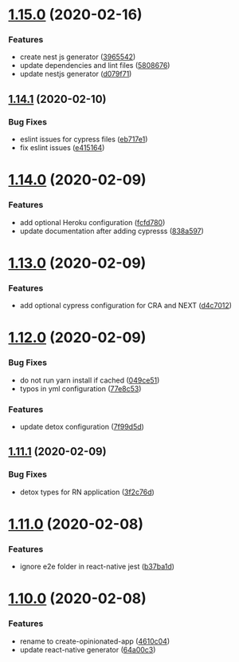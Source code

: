# [1.15.0](https://github.com/developer239/create-opinionated-app/compare/v1.14.1...v1.15.0) (2020-02-16)


### Features

* create nest js generator ([3965542](https://github.com/developer239/create-opinionated-app/commit/39655427678e946e1687b0065d59864a8211403e))
* update dependencies and lint files ([5808676](https://github.com/developer239/create-opinionated-app/commit/58086765177d9b39ee9df1ac68ffec7fb3ebc5ac))
* update nestjs generator ([d079f71](https://github.com/developer239/create-opinionated-app/commit/d079f71654090393b281d8102c4f091918fa5dab))

## [1.14.1](https://github.com/developer239/create-opinionated-app/compare/v1.14.0...v1.14.1) (2020-02-10)


### Bug Fixes

* eslint issues for cypress files ([eb717e1](https://github.com/developer239/create-opinionated-app/commit/eb717e156b6315d800249629f35abc2b0c59c5b1))
* fix eslint issues ([e415164](https://github.com/developer239/create-opinionated-app/commit/e415164602af3b737e857a11d2b3f5cc21203ade))

# [1.14.0](https://github.com/developer239/create-opinionated-app/compare/v1.13.0...v1.14.0) (2020-02-09)


### Features

* add optional Heroku configuration ([fcfd780](https://github.com/developer239/create-opinionated-app/commit/fcfd78099434d0f6765b16669b9e17a5daa4c273))
* update documentation after adding cypresss ([838a597](https://github.com/developer239/create-opinionated-app/commit/838a597e148a343be2fe67cc4d55d7b3942d8905))

# [1.13.0](https://github.com/developer239/create-opinionated-app/compare/v1.12.0...v1.13.0) (2020-02-09)


### Features

* add optional cypress configuration for CRA and NEXT ([d4c7012](https://github.com/developer239/create-opinionated-app/commit/d4c701264f4890e75388a83e3c2a9e8fb9d5f9f9))

# [1.12.0](https://github.com/developer239/create-opinionated-app/compare/v1.11.1...v1.12.0) (2020-02-09)


### Bug Fixes

* do not run yarn install if cached ([049ce51](https://github.com/developer239/create-opinionated-app/commit/049ce51848510a524a0151e656c44c9b619bfa5b))
* typos in yml configuration ([77e8c53](https://github.com/developer239/create-opinionated-app/commit/77e8c535b370e570329b9a0db39209e5d3c28e36))


### Features

* update detox configuration ([7f99d5d](https://github.com/developer239/create-opinionated-app/commit/7f99d5d36539493a6c03844fb2703da9ba90e9e7))

## [1.11.1](https://github.com/developer239/create-opinionated-app/compare/v1.11.0...v1.11.1) (2020-02-09)


### Bug Fixes

* detox types for RN application ([3f2c76d](https://github.com/developer239/create-opinionated-app/commit/3f2c76d363c973a935eb23e8d7304a38c68eb069))

# [1.11.0](https://github.com/developer239/create-opinionated-app/compare/v1.10.0...v1.11.0) (2020-02-08)


### Features

* ignore e2e folder in react-native jest ([b37ba1d](https://github.com/developer239/create-opinionated-app/commit/b37ba1daddcac5935c86bda4f2ffd9d76c09dc67))

# [1.10.0](https://github.com/developer239/create-opinionated-app/compare/v1.9.4...v1.10.0) (2020-02-08)


### Features

* rename to create-opinionated-app ([4610c04](https://github.com/developer239/create-opinionated-app/commit/4610c0436970ac75f126ba9f36412273b1701a48))
* update react-native generator ([64a00c3](https://github.com/developer239/create-opinionated-app/commit/64a00c3fe4fbe5c7eee75e6bdfcbb405d6f75852))

